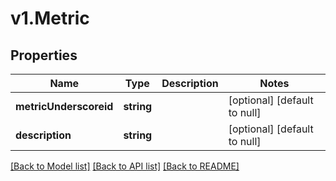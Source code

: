 # v1.Metric

## Properties
Name | Type | Description | Notes
------------ | ------------- | ------------- | -------------
**metricUnderscoreid** | **string** |  | [optional] [default to null]
**description** | **string** |  | [optional] [default to null]

[[Back to Model list]](../README.md#documentation-for-models) [[Back to API list]](../README.md#documentation-for-api-endpoints) [[Back to README]](../README.md)


